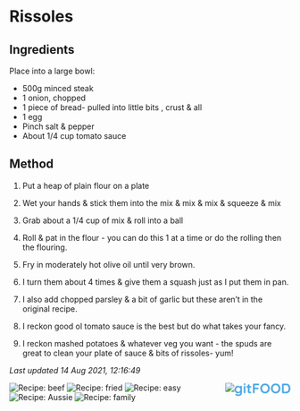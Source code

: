 # Rissoles

## Ingredients

Place into a large bowl:
- 500g minced steak
- 1 onion, chopped
- 1 piece of bread- pulled into little bits , crust & all
- 1 egg
- Pinch salt & pepper
- About 1/4 cup tomato sauce

## Method 

1. Put a heap of plain flour on a plate

2. Wet your hands & stick them into the mix & mix & mix & squeeze & mix

3. Grab about a 1/4 cup of mix & roll into a ball
4. Roll & pat in the flour - you can do this 1 at a time or do the rolling then the flouring.

5. Fry in moderately hot olive oil until very brown.

6. I turn them about 4 times & give them a squash just as I put them in pan.

7. I also add chopped parsley & a bit of garlic but these aren’t in the original recipe.

8. I reckon good ol tomato sauce is the best but do what takes your fancy.

9. I reckon mashed potatoes & whatever veg you want - the spuds are great to clean your plate of sauce & bits of rissoles- yum!

*Last updated 14 Aug 2021, 12:16:49*

<img src="../logo.png" width="20%" align="right" />

<img src="https://profile-counter.glitch.me/fexofenadine_rissoles/count.svg" height="20" align="right" />

![Recipe: beef](https://img.shields.io/badge/tag-beef-blue.svg) ![Recipe: fried](https://img.shields.io/badge/tag-fried-blue.svg) ![Recipe: easy](https://img.shields.io/badge/tag-easy-blue.svg) ![Recipe: Aussie](https://img.shields.io/badge/tag-Aussie-blue.svg) ![Recipe: family](https://img.shields.io/badge/tag-family-blue.svg)